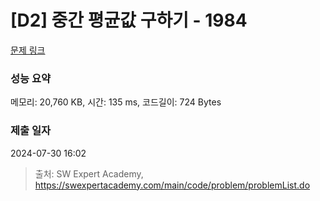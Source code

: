 # [D2] 중간 평균값 구하기 - 1984 

[문제 링크](https://swexpertacademy.com/main/code/problem/problemDetail.do?contestProbId=AV5Pw_-KAdcDFAUq) 

### 성능 요약

메모리: 20,760 KB, 시간: 135 ms, 코드길이: 724 Bytes

### 제출 일자

2024-07-30 16:02



> 출처: SW Expert Academy, https://swexpertacademy.com/main/code/problem/problemList.do